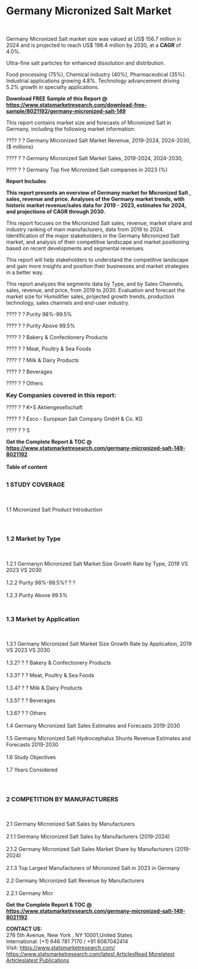 <h1>Germany Micronized Salt Market</h1><br/><p>Germany Micronized Salt market size was valued at US$ 156.7 million in 2024 and is projected to reach US$ 198.4 million by 2030, at a <strong>CAGR</strong> of 4.0%.</p><p>Ultra-fine salt particles for enhanced dissolution and distribution.</p><p>Food processing (75%), Chemical industry (40%), Pharmaceutical (35%). Industrial applications growing 4.8%. Technology advancement driving 5.2% growth in specialty applications.</p><p><strong>Download FREE Sample of this Report @ <a href="https://www.statsmarketresearch.com/download-free-sample/8021192/germany-micronized-salt-149">https://www.statsmarketresearch.com/download-free-sample/8021192/germany-micronized-salt-149</a></strong></p><p>This report contains market size and forecasts of Micronized Salt in Germany, including the following market information:</p><p>???? ? ? Germany Micronized Salt Market Revenue, 2019-2024, 2024-2030, ($ millions)</p><p>???? ? ? Germany Micronized Salt Market Sales, 2019-2024, 2024-2030,</p><p>???? ? ? Germany Top five Micronized Salt companies in 2023 (%)</p><p><strong>Report Includes</strong></p><p><strong>This report presents an overview of Germany market for Micronized Salt , sales, revenue and price. Analyses of the Germany market trends, with historic market revenue/sales data for 2019 - 2023, estimates for 2024, and projections of <strong>CAGR</strong> through 2030.</strong></p><p>This report focuses on the Micronized Salt sales, revenue, market share and industry ranking of main manufacturers, data from 2019 to 2024. Identification of the major stakeholders in the Germany Micronized Salt market, and analysis of their competitive landscape and market positioning based on recent developments and segmental revenues.</p><p>This report will help stakeholders to understand the competitive landscape and gain more insights and position their businesses and market strategies in a better way.</p><p>This report analyzes the segments data by Type, and by Sales Channels, sales, revenue, and price, from 2019 to 2030. Evaluation and forecast the market size for Humidifier sales, projected growth trends, production technology, sales channels and end-user industry.</p><p>???? ? ? Purity 98%-99.5%</p><p>???? ? ? Purity Above 99.5%</p><p>???? ? ? Bakery & Confectionery Products</p><p>???? ? ? Meat, Poultry & Sea Foods</p><p>???? ? ? Milk & Dairy Products</p><p>???? ? ? Beverages</p><p>???? ? ? Others</p><p><span style="font-size:16px"><strong>Key Companies covered in this report:</strong></span></p><p>???? ? ? K+S Aktiengesellschaft</p><p>???? ? ? Esco - European Salt Company GmbH & Co. KG</p><p>???? ? ? S</p><div><b>Get the Complete Report & TOC @ <a href="https://www.statsmarketresearch.com/germany-micronized-salt-149-8021192">https://www.statsmarketresearch.com/germany-micronized-salt-149-8021192</a></b></div><br><b>Table of content</b><p><h2><span style="font-size:16px"><strong>1 STUDY COVERAGE</strong></span></h2><br /><p>1.1 Micronized Salt Product Introduction</p><br /><h2><span style="font-size:16px"><strong>1.2 Market by Type</strong></span></h2><br /><p>1.2.1 Germanyn Micronized Salt Market Size Growth Rate by Type, 2019 VS 2023 VS 2030<br /><br />1.2.2 Purity 98%-99.5%? ? ? <br /><br />1.2.3 Purity Above 99.5%<br /><br /><h2><span style="font-size:16px"><strong>1.3 Market by Application</strong></span></h2><br /><p>1.3.1 Germany Micronized Salt Market Size Growth Rate by Application, 2019 VS 2023 VS 2030<br /><br />1.3.2? ? ? Bakery & Confectionery Products<br /><br />1.3.3? ? ? Meat, Poultry & Sea Foods<br /><br />1.3.4? ? ? Milk & Dairy Products<br /><br />1.3.5? ? ? Beverages<br /><br />1.3.6? ? ? Others<br /><br />1.4 Germany Micronized Salt Sales Estimates and Forecasts 2019-2030<br /><br />1.5 Germany Micronized Salt Hydrocephalus Shunts Revenue Estimates and Forecasts 2019-2030<br /><br />1.6 Study Objectives<br /><br />1.7 Years Considered</p><br /><h2><span style="font-size:16px"><strong>2 COMPETITION BY MANUFACTURERS</strong></span></h2><br /><p>2.1 Germany Micronized Salt Sales by Manufacturers<br /><br />2.1.1 Germany Micronized Salt Sales by Manufacturers (2019-2024)<br /><br />2.1.2 Germany Micronized Salt Sales Market Share by Manufacturers (2019-2024)<br /><br />2.1.3 Top Largest Manufacturers of Micronized Salt in 2023 in Germany<br /><br />2.2 Germany Micronized Salt Revenue by Manufacturers<br /><br />2.2.1 Germany Micr<br><div><b>Get the Complete Report & TOC @ <a href="https://www.statsmarketresearch.com/germany-micronized-salt-149-8021192">https://www.statsmarketresearch.com/germany-micronized-salt-149-8021192</a></b></div></p> <b>CONTACT US:</b><br>276 5th Avenue, New York , NY 10001,United States<br>International: (+1) 646 781 7170 / +91 8087042414<br>Visit: <a href="https://www.statsmarketresearch.com/">https://www.statsmarketresearch.com/</a><br><a href="https://gyeongbokgung.com">https://www.statsmarketresearch.com/</a><a href="https://hallyeomaritime.com">latest Articles</a><a href="https://jingwansa.com">Read More</a><a href=https://nguoiviet.jp/">latest Articles</a><a href="https://www.intelmarketresearch.com/">latest Publications</a>